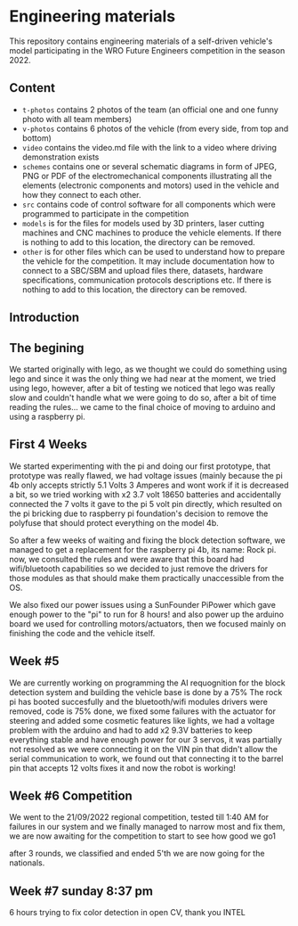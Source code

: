 Engineering materials
====

This repository contains engineering materials of a self-driven vehicle's model participating in the WRO Future Engineers competition in the season 2022.

## Content

* `t-photos` contains 2 photos of the team (an official one and one funny photo with all team members)
* `v-photos` contains 6 photos of the vehicle (from every side, from top and bottom)
* `video` contains the video.md file with the link to a video where driving demonstration exists
* `schemes` contains one or several schematic diagrams in form of JPEG, PNG or PDF of the electromechanical components illustrating all the elements (electronic components and motors) used in the vehicle and how they connect to each other.
* `src` contains code of control software for all components which were programmed to participate in the competition
* `models` is for the files for models used by 3D printers, laser cutting machines and CNC machines to produce the vehicle elements. If there is nothing to add to this location, the directory can be removed.
* `other` is for other files which can be used to understand how to prepare the vehicle for the competition. It may include documentation how to connect to a SBC/SBM and upload files there, datasets, hardware specifications, communication protocols descriptions etc. If there is nothing to add to this location, the directory can be removed.

## Introduction

## The begining
We started originally with lego, as we thought we could do something using lego and since it was the only thing we had near at the moment, we tried using lego, however, after a bit of testing we noticed that lego was really slow and couldn't handle what we were going to do so, after a bit of time reading the rules... we came to the final choice of moving to arduino and using a raspberry pi.

## First 4 Weeks
We started experimenting with the pi and doing our first prototype, that prototype was really flawed, we had voltage issues (mainly because the pi 4b only accepts strictly 5.1 Volts 3 Amperes and wont work if it is decreased a bit, so we tried working with x2 3.7 volt 18650 batteries and accidentally connected the 7 volts it gave to the pi 5 volt pin directly, which resulted on the pi bricking due to raspberry pi foundation's decision to remove the polyfuse that should protect everything on the model 4b.

So after a few weeks of waiting and fixing the block detection software, we managed to get a replacement for the raspberry pi 4b, its name: Rock pi. now, we consulted the rules and were aware that this board had wifi/bluetooth capabilities so we decided to just remove the drivers for those modules as that should make them practically unaccessible from the OS.

We also fixed our power issues using a SunFounder PiPower which gave enough power to the "pi" to run for 8 hours! and also power up the arduino board we used for controlling motors/actuators, then we focused mainly on finishing the code and the vehicle itself.

## Week #5
We are currently working on programming the AI requognition for the block detection system and building the vehicle base is done by a 75%
The rock pi has booted succesfully and the bluetooth/wifi modules drivers were removed, code is 75% done, we fixed some failures with the actuator for steering and added some cosmetic features like lights, we had a voltage problem with the arduino and had to add x2 9.3V batteries to keep everything stable and have enough power for our 3 servos, it was partially not resolved as we were connecting it on the VIN pin that didn't allow the serial communication to work, we found out that connecting it to the barrel pin that accepts 12 volts fixes it and now the robot is working!

## Week #6 Competition
We went to the 21/09/2022 regional competition, tested till 1:40 AM for failures in our system and we finally managed to narrow most and fix them, we are now awaiting for the competition to start to see how good we go1

after 3 rounds, we classified and ended 5'th we are now going for the nationals.

## Week #7 sunday 8:37 pm
6 hours trying to fix color detection in open CV, thank you INTEL
